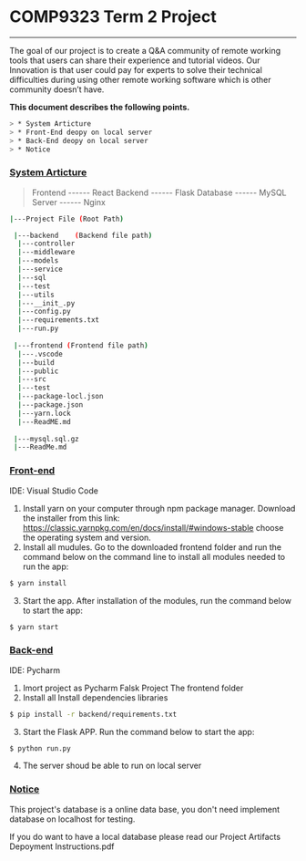 # COMP9323 Term 2 Project

------

The goal of our project is to create a Q&A community of remote working tools that users can share their experience and tutorial videos. Our Innovation is that user could pay for experts to solve their technical difficulties during using other remote working software which is other community doesn’t have.

**This document describes the following points.**

```sh
> * System Articture
> * Front-End deopy on local server
> * Back-End deopy on local server
> * Notice
```
### [System Articture](https://www.zybuluo.com/cmd/)

> Frontend  ------  React
> Backend   ------  Flask
> Database  ------  MySQL
> Server    ------  Nginx
```sh
|---Project File (Root Path)

 |---backend	(Backend file path)
  |---controller
  |---middleware
  |---models
  |---service
  |---sql
  |---test
  |---utils
  |---__init_.py
  |---config.py
  |---requirements.txt
  |---run.py 
 
 |---frontend (Frontend file path)
  |---.vscode 
  |---build
  |---public 
  |---src 
  |---test 
  |---package-locl.json 
  |---package.json 
  |---yarn.lock
  |---ReadME.md 
  
 |---mysql.sql.gz
 |---ReadMe.md
```



### [Front-end](https://www.zybuluo.com/cmd/)

IDE: Visual Studio Code

1) Install yarn on your computer through npm package manager.
Download the installer from this link:
https://classic.yarnpkg.com/en/docs/install/#windows-stable
choose the operating system and version.
2) Install all mudules.
Go to the downloaded frontend folder and run the command below on the command line to install all modules needed to run the app:

```sh
$ yarn install
```
3) Start the app.
After installation of the modules, run the command below to start the app:
```sh
$ yarn start
```

### [Back-end](https://www.zybuluo.com/cmd/)

IDE: Pycharm

1) Imort project as Pycharm Falsk Project
The frontend folder
2) Install all Install dependencies libraries
```sh
$ pip install -r backend/requirements.txt
```
3) Start the Flask APP.
Run the command below to start the app:
```sh
$ python run.py
```
4) The server shoud be able to run on local server




### [Notice](https://www.zybuluo.com/cmd/)
This project's database is a online data base, you don't need implement database on localhost for testing.

If you do want to have a local database please read our Project Artifacts Depoyment Instructions.pdf

